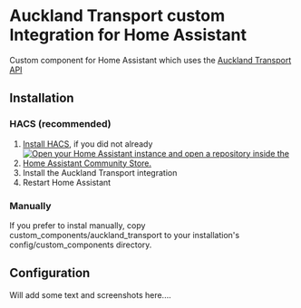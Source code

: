 # Auckland Transport custom Integration for Home Assistant

Custom component for Home Assistant which uses the [Auckland Transport API](https://dev-portal.at.govt.nz/) 


## Installation
### HACS (recommended)

1. [Install HACS](https://hacs.xyz/docs/setup/download), if you did not already
2. [![Open your Home Assistant instance and open a repository inside the Home Assistant Community Store.](https://my.home-assistant.io/badges/hacs_repository.svg)](https://my.home-assistant.io/redirect/hacs_repository/?owner=SeitzDaniel&repository=auckland_transport&category=integration)
3. Install the Auckland Transport integration
4. Restart Home Assistant

### Manually

If you prefer to instal manually, copy custom_components/auckland_transport to your installation's config/custom_components directory.

## Configuration

Will add some text and screenshots here....
